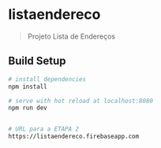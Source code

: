 # listaendereco

> Projeto Lista de Endereços

## Build Setup

``` bash
# install dependencies
npm install

# serve with hot reload at localhost:8080
npm run dev


# URL para a ETAPA 2
https://listaendereco.firebaseapp.com
